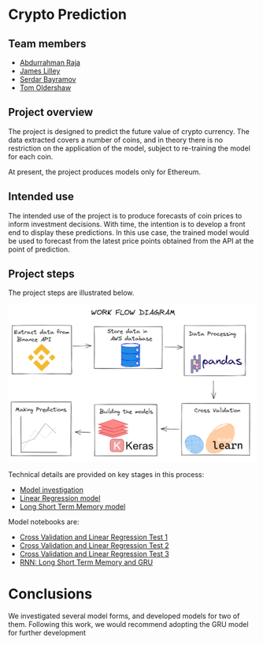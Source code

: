 # Crypto Prediction

## Team members
* [Abdurrahman Raja](https://github.com/Abzraja)
* [James Lilley](https://github.com/jimbleslilley)
* [Serdar Bayramov](https://github.com/serdar-bayramov)
* [Tom Oldershaw](https://github.com/TomHOldershaw)

## Project overview
The project is designed to predict the future value of crypto currency. The data extracted covers a number of coins, and in theory there is no restriction on the application of the model, subject to re-training the model for each coin. 

At present, the project produces models only for Ethereum.

## Intended use
The intended use of the project is to produce forecasts of coin prices to inform investment decisions. With time, the intention is to develop a front end to display these predictions. In this use case, the trained model would be used to forecast from the latest price points obtained from the API at the point of prediction.

## Project steps
The project steps are illustrated below.

![project steps](images/project_steps.png)

Technical details are provided on key stages in this process:
 - [Model investigation](documentation.md#model)
 - [Linear Regression model](documentation.md#lr)
 - [Long Short Term Memory model](documentation.md#lstm)

Model notebooks are:
 - [Cross Validation and Linear Regression Test 1](notebooks/01%20-%20Cross%20Validation.ipynb)
 - [Cross Validation and Linear Regression Test 2](notebooks/02%20-%20Predicting%20the%20future%20price%20of%20ethereum%20-%20shifting%20the%20target.ipynb)
 - [Cross Validation and Linear Regression Test 3](notebooks/03%20-%20Predicting%20the%20future%20price%20of%20ethereum%20-%20Adding%20Features%20which%20are%20shifted.ipynb)
 - [RNN: Long Short Term Memory and GRU](notebooks/ETH_RNN_1.ipynb)

# Conclusions
We investigated several model forms, and developed models for two of them. Following this work, we would recommend adopting the GRU model for further development
